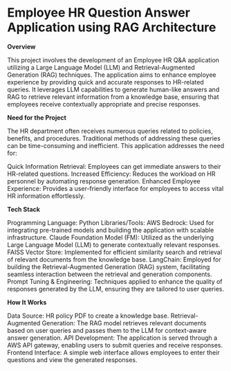 # Employee HR Question Answer Application using RAG Architecture 

**Overview**

This project involves the development of an Employee HR Q&A application utilizing a Large Language Model (LLM) and Retrieval-Augmented Generation (RAG) techniques. The application aims to enhance employee experience by providing quick and accurate responses to HR-related queries. It leverages LLM capabilities to generate human-like answers and RAG to retrieve relevant information from a knowledge base, ensuring that employees receive contextually appropriate and precise responses.

**Need for the Project**

The HR department often receives numerous queries related to policies, benefits, and procedures. Traditional methods of addressing these queries can be time-consuming and inefficient. This application addresses the need for:

Quick Information Retrieval: Employees can get immediate answers to their HR-related questions.
Increased Efficiency: Reduces the workload on HR personnel by automating response generation.
Enhanced Employee Experience: Provides a user-friendly interface for employees to access vital HR information effortlessly.

**Tech Stack**

Programming Language: Python
Libraries/Tools:
AWS Bedrock: Used for integrating pre-trained models and building the application with scalable infrastructure.
Claude Foundation Model (FM): Utilized as the underlying Large Language Model (LLM) to generate contextually relevant responses.
FAISS Vector Store: Implemented for efficient similarity search and retrieval of relevant documents from the knowledge base.
LangChain: Employed for building the Retrieval-Augmented Generation (RAG) system, facilitating seamless interaction between the retrieval and generation components.
Prompt Tuning & Engineering: Techniques applied to enhance the quality of responses generated by the LLM, ensuring they are tailored to user queries.

**How It Works**

Data Source:  HR policy PDF to create a knowledge base.
Retrieval-Augmented Generation: The RAG model retrieves relevant documents based on user queries and passes them to the LLM for context-aware answer generation.
API Development: The application is served through a AWS API gateway, enabling users to submit queries and receive responses.
Frontend Interface: A simple web interface allows employees to enter their questions and view the generated responses.
